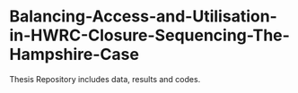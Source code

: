 # Balancing-Access-and-Utilisation-in-HWRC-Closure-Sequencing-The-Hampshire-Case
Thesis Repository includes data, results and codes.
